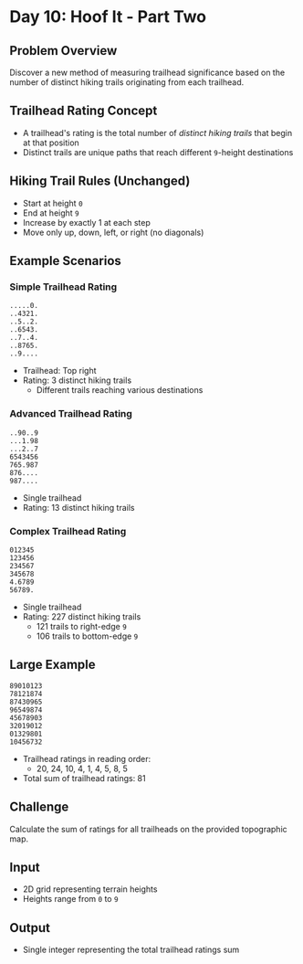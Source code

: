 # Day 10: Hoof It - Part Two

## Problem Overview
Discover a new method of measuring trailhead significance based on the number of distinct hiking trails originating from each trailhead.

## Trailhead Rating Concept
- A trailhead's rating is the total number of *distinct hiking trails* that begin at that position
- Distinct trails are unique paths that reach different `9`-height destinations

## Hiking Trail Rules (Unchanged)
- Start at height `0`
- End at height `9`
- Increase by exactly 1 at each step
- Move only up, down, left, or right (no diagonals)

## Example Scenarios

### Simple Trailhead Rating
```
.....0.
..4321.
..5..2.
..6543.
..7..4.
..8765.
..9....
```
- Trailhead: Top right
- Rating: 3 distinct hiking trails
  - Different trails reaching various destinations

### Advanced Trailhead Rating
```
..90..9
...1.98
...2..7
6543456
765.987
876....
987....
```
- Single trailhead
- Rating: 13 distinct hiking trails

### Complex Trailhead Rating
```
012345
123456
234567
345678
4.6789
56789.
```
- Single trailhead
- Rating: 227 distinct hiking trails
  - 121 trails to right-edge `9`
  - 106 trails to bottom-edge `9`

## Large Example
```
89010123
78121874
87430965
96549874
45678903
32019012
01329801
10456732
```
- Trailhead ratings in reading order:
  - 20, 24, 10, 4, 1, 4, 5, 8, 5
- Total sum of trailhead ratings: 81

## Challenge
Calculate the sum of ratings for all trailheads on the provided topographic map.

## Input
- 2D grid representing terrain heights
- Heights range from `0` to `9`

## Output
- Single integer representing the total trailhead ratings sum
